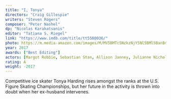 ```yaml
---
title: "I, Tonya"
directors: "Craig Gillespie"
writers: "Steven Rogers"
composer: "Peter Nashel"
dp: "Nicolas Karakatsanis"
editor: "Tatiana S. Riegel"
link: "https://www.imdb.com/title/tt5580036/"
photo: https://m.media-amazon.com/images/M/MV5BMTc5NzkzNjY5Nl5BMl5BanBnXkFtZTgwMDcwMTY5MzI@._V1_FMjpg_UX1280_.jpg
year: 2017
awards: ["Best Editing"]
actors: [Margot Robbie, Sebastian Stan,	Allison Janney, Julianne Nicholson]
rating: A
weight: -2017
---
```

Competitive ice skater Tonya Harding rises amongst the ranks at the U.S. Figure Skating Championships, but her future in the activity is thrown into doubt when her ex-husband intervenes.